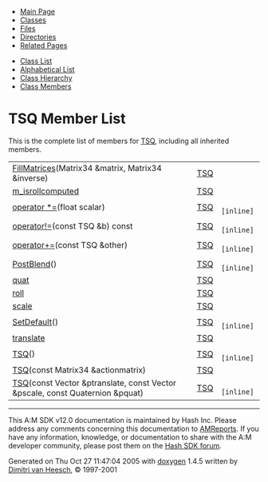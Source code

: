 <div class="tabs">

- [Main Page](index.md)
- <span id="current">[Classes](annotated.md)</span>
- [Files](files.md)
- [Directories](dirs.md)
- [Related Pages](pages.md)

</div>

<div class="tabs">

- [Class List](annotated.md)
- [Alphabetical List](classes.md)
- [Class Hierarchy](hierarchy.md)
- [Class Members](functions.md)

</div>

# TSQ Member List

This is the complete list of members for <a href="classTSQ.md" class="el">TSQ</a>, including all inherited members.

|  |  |  |
|----|----|----|
| <a href="classTSQ.md#dab268ff04d627804bfddcf1c11d38b6" class="el">FillMatrices</a>(Matrix34 &matrix, Matrix34 &inverse) | <a href="classTSQ.md" class="el">TSQ</a> |  |
| <a href="classTSQ.md#18d4ac9112b1a6454fa87c50eb0ac20e" class="el">m_isrollcomputed</a> | <a href="classTSQ.md" class="el">TSQ</a> |  |
| <a href="classTSQ.md#69beae508cd8025dbd0d419ee219aa98" class="el">operator *=</a>(float scalar) | <a href="classTSQ.md" class="el">TSQ</a> | ` [inline]` |
| <a href="classTSQ.md#6c9cacf56014f62c5b9c55a89094271f" class="el">operator!=</a>(const TSQ &b) const | <a href="classTSQ.md" class="el">TSQ</a> | ` [inline]` |
| <a href="classTSQ.md#f6f22c7806c8be3b2fd353331da22f1e" class="el">operator+=</a>(const TSQ &other) | <a href="classTSQ.md" class="el">TSQ</a> | ` [inline]` |
| <a href="classTSQ.md#e5f88dcca8df39e32e44a577392ae6b6" class="el">PostBlend</a>() | <a href="classTSQ.md" class="el">TSQ</a> | ` [inline]` |
| <a href="classTSQ.md#21d7dc6abbf56bdd120c87b69ba9e6a6" class="el">quat</a> | <a href="classTSQ.md" class="el">TSQ</a> |  |
| <a href="classTSQ.md#b6a5d96a4e99b63723ab54ddb471baad" class="el">roll</a> | <a href="classTSQ.md" class="el">TSQ</a> |  |
| <a href="classTSQ.md#0cb47aeb6e5f9323f0969e628c4e59f5" class="el">scale</a> | <a href="classTSQ.md" class="el">TSQ</a> |  |
| <a href="classTSQ.md#76778c3a6f621cd10d92dc726bad0084" class="el">SetDefault</a>() | <a href="classTSQ.md" class="el">TSQ</a> | ` [inline]` |
| <a href="classTSQ.md#fc46e26a907870744758b76166150f62" class="el">translate</a> | <a href="classTSQ.md" class="el">TSQ</a> |  |
| <a href="classTSQ.md#c0ad411b9781e2252720ea9d04d89e2a" class="el">TSQ</a>() | <a href="classTSQ.md" class="el">TSQ</a> | ` [inline]` |
| <a href="classTSQ.md#7b57407bc28819991dd2dea59eaf84aa" class="el">TSQ</a>(const Matrix34 &actionmatrix) | <a href="classTSQ.md" class="el">TSQ</a> |  |
| <a href="classTSQ.md#0425c7bf0377d3463e8a6369ff70bc20" class="el">TSQ</a>(const Vector &ptranslate, const Vector &pscale, const Quaternion &pquat) | <a href="classTSQ.md" class="el">TSQ</a> | ` [inline]` |

------------------------------------------------------------------------

<span class="small">This A:M SDK v12.0 documentation is maintained by Hash Inc. Please address any comments concerning this documentation to [AMReports](http://www.hash.com/reports). If you have any information, knowledge, or documentation to share with the A:M developer community, please post them on the [Hash SDK forum](http://www.hash.com/forums/index.php?showforum=11).</span>

Generated on Thu Oct 27 11:47:04 2005 with [<span class="image placeholder" original-image-src="doxygen.png" original-image-title="" height="45" width="100" align="middle" border="0">doxygen</span>](http://www.doxygen.org/index.html) 1.4.5 written by [Dimitri van Heesch](mailto:dimitri@stack.nl), © 1997-2001
